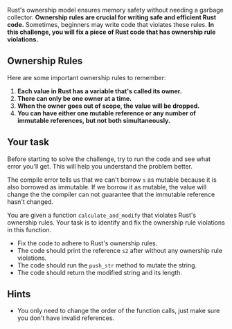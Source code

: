 Rust's ownership model ensures memory safety without needing a garbage collector. **Ownership rules are crucial for writing safe and efficient Rust code.** Sometimes, beginners may write code that violates these rules. **In this challenge, you will fix a piece of Rust code that has ownership rule violations.**

## Ownership Rules

Here are some important ownership rules to remember:

1. **Each value in Rust has a variable that's called its owner.**
2. **There can only be one owner at a time.**
3. **When the owner goes out of scope, the value will be dropped.**
4. **You can have either one mutable reference or any number of immutable references, but not both simultaneously.**

## Your task

Before starting to solve the challenge, try to run the code and see what error you'll get. This will help you understand the problem better.

The compile error tells us that we can't borrow `s` as mutable because it is also borrowed as immutable. If we borrow it as mutable, the value will change the the compiler can not guarantee that the immutable reference hasn't changed.

You are given a function `calculate_and_modify` that violates Rust's ownership rules. Your task is to identify and fix the ownership rule violations in this function.

- Fix the code to adhere to Rust's ownership rules.
- The code should print the reference `s2` after without any ownership rule violations.
- The code should run the `push_str` method to mutate the string.
- The code should return the modified string and its length.

## Hints

- You only need to change the order of the function calls, just make sure you don't have invalid references.

